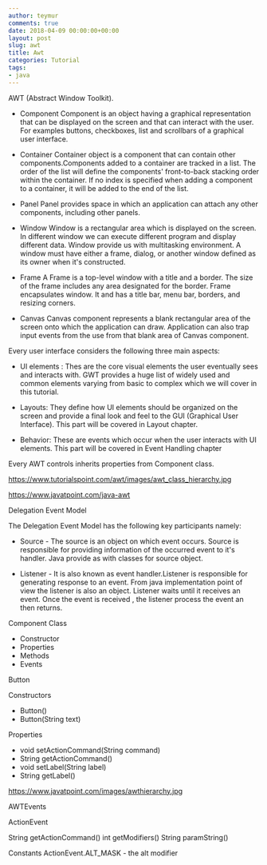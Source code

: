 ```yaml
---
author: teymur
comments: true
date: 2018-04-09 00:00:00+00:00
layout: post
slug: awt
title: Awt 
categories: Tutorial
tags:
- java
---
```



AWT (Abstract Window Toolkit).


* Component	Component is an object having a graphical representation that can be displayed on the screen and that can interact with the user. For examples buttons, checkboxes, list and scrollbars of a graphical user interface.

* Container	Container object is a component that can contain other components.Components added to a container are tracked in a list. The order of the list will define the components' front-to-back stacking order within the container. If no index is specified when adding a component to a container, it will be added to the end of the list.

* Panel	Panel provides space in which an application can attach any other components, including other panels.

* Window	Window is a rectangular area which is displayed on the screen. In different window we can execute different program and display different data. Window provide us with multitasking environment. A window must have either a frame, dialog, or another window defined as its owner when it's constructed.

* Frame	A Frame is a top-level window with a title and a border. The size of the frame includes any area designated for the border. Frame encapsulates window. It and has a title bar, menu bar, borders, and resizing corners.

* Canvas	Canvas component represents a blank rectangular area of the screen onto which the application can draw. Application can also trap input events from the use from that blank area of Canvas component.



Every user interface considers the following three main aspects:

* UI elements : Thes are the core visual elements the user eventually sees and interacts with. GWT provides a huge list of widely used and common elements varying from basic to complex which we will cover in this tutorial.

* Layouts: They define how UI elements should be organized on the screen and provide a final look and feel to the GUI (Graphical User Interface). This part will be covered in Layout chapter.

* Behavior: These are events which occur when the user interacts with UI elements. This part will be covered in Event Handling chapter


Every AWT controls inherits properties from Component class.

https://www.tutorialspoint.com/awt/images/awt_class_hierarchy.jpg

https://www.javatpoint.com/java-awt


Delegation Event Model


The Delegation Event Model has the following key participants namely:

* Source - The source is an object on which event occurs. Source is responsible for providing information of the occurred event to it's handler. Java provide as with classes for source object.

* Listener - It is also known as event handler.Listener is responsible for generating response to an event. From java implementation point of view the listener is also an object. Listener waits until it receives an event. Once the event is received , the listener process the event an then returns.


Component Class

* Constructor
* Properties
* Methods
* Events

Button 

Constructors
* Button()
* Button(String text)

Properties
* void setActionCommand(String command) 
* String getActionCommand()
* void setLabel(String label)
* String getLabel()

https://www.javatpoint.com/images/awthierarchy.jpg

AWTEvents


ActionEvent

String getActionCommand()
int getModifiers()
String paramString()

Constants 
ActionEvent.ALT_MASK - the alt modifier